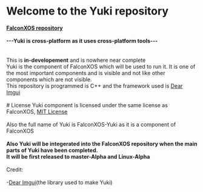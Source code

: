 # Welcome to the Yuki repository
<b>
<a href="https://github.com/DaVikingMan/FalconXOS">FalconXOS repository</a>
<br>
<br>
---Yuki is cross-platform as it uses cross-platform tools---
</b>
  <br>
<br>
<br>
This is <b>in-developement</b> and is nowhere near complete
<br>
Yuki is the component of FalconXOS which will be used to run it.
It is one of the most important components and is visible and not like other components which are not visible.
<br>
This repository is programmed is C++ and the framework used is <a href="https://github.com/ocornut/imgui"> Dear Imgui</a>
<br>
<br>
# License
Yuki component is licensed under the same license as FalconXOS, <a href="https://github.com/DaVikingMan/Yuki/blob/master/LICENSE">MIT License</a>
<br>
<br>
Also the full name of Yuki is FalconXOS-Yuki as it is a component of FalconXOS
<br>
<br>
<b>
Also Yuki will be integerated into the FalconXOS repository when the main parts of Yuki have been completed.
<br>
It will be first released to master-Alpha and Linux-Alpha</b>
<br>
<br>
Credit:
<br>
<br>
-<a href="https://github.com/ocornut/imgui">Dear Imgui</a>(the library used to make Yuki)
